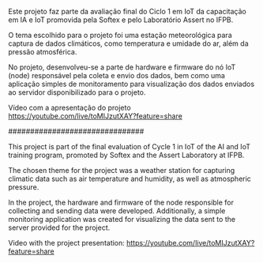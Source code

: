 Este projeto faz parte da avaliação final do Ciclo 1 em IoT da capacitação em IA e IoT promovida pela Softex e pelo Laboratório Assert no IFPB.

O tema escolhido para o projeto foi uma estação meteorológica para captura de dados climáticos, como temperatura e umidade do ar, além da pressão atmosférica.

No projeto, desenvolveu-se a parte de hardware e firmware do nó IoT (node) responsável pela coleta e envio dos dados, bem como uma aplicação simples de monitoramento para visualização dos dados enviados ao servidor disponibilizado para o projeto.

Vídeo com a apresentação do projeto <https://youtube.com/live/toMIJzutXAY?feature=share>

###############################

This project is part of the final evaluation of Cycle 1 in IoT of the AI and IoT training program, promoted by Softex and the Assert Laboratory at IFPB.

The chosen theme for the project was a weather station for capturing climatic data such as air temperature and humidity, as well as atmospheric pressure.

In the project, the hardware and firmware of the node responsible for collecting and sending data were developed. Additionally, a simple monitoring application was created for visualizing the data sent to the server provided for the project.

Video with the project presentation: <https://youtube.com/live/toMIJzutXAY?feature=share>
